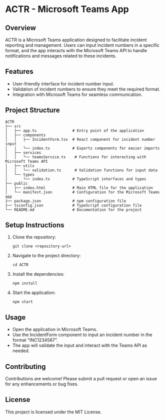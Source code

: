 # ACTR - Microsoft Teams App

## Overview
ACTR is a Microsoft Teams application designed to facilitate incident reporting and management. Users can input incident numbers in a specific format, and the app interacts with the Microsoft Teams API to handle notifications and messages related to these incidents.

## Features
- User-friendly interface for incident number input.
- Validation of incident numbers to ensure they meet the required format.
- Integration with Microsoft Teams for seamless communication.

## Project Structure
```
ACTR
├── src
│   ├── app.ts                # Entry point of the application
│   ├── components
│   │   ├── IncidentForm.tsx  # React component for incident number input
│   │   └── index.ts          # Exports components for easier imports
│   ├── services
│   │   └── teamsService.ts    # Functions for interacting with Microsoft Teams API
│   ├── utils
│   │   └── validation.ts      # Validation functions for input data
│   └── types
│       └── index.ts          # TypeScript interfaces and types
├── public
│   ├── index.html            # Main HTML file for the application
│   └── manifest.json         # Configuration for the Microsoft Teams app
├── package.json              # npm configuration file
├── tsconfig.json             # TypeScript configuration file
└── README.md                 # Documentation for the project
```

## Setup Instructions
1. Clone the repository:
   ```
   git clone <repository-url>
   ```
2. Navigate to the project directory:
   ```
   cd ACTR
   ```
3. Install the dependencies:
   ```
   npm install
   ```
4. Start the application:
   ```
   npm start
   ```

## Usage
- Open the application in Microsoft Teams.
- Use the IncidentForm component to input an incident number in the format "INC1234567".
- The app will validate the input and interact with the Teams API as needed.

## Contributing
Contributions are welcome! Please submit a pull request or open an issue for any enhancements or bug fixes.

## License
This project is licensed under the MIT License.